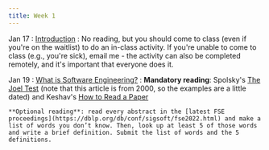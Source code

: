 ```yaml
---
title: Week 1
---
```


Jan 17
: [Introduction](#)
  : No reading, but you should come to class (even if you're on the waitlist) to do an in-class activity. If you're unable to come to class (e.g., you're sick), email me - the activity can also be completed remotely, and it's important that everyone does it.

Jan 19
: [What is Software Engineering?](#)
  : **Mandatory reading**: Spolsky's [The Joel Test](https://www.joelonsoftware.com/2000/08/09/the-joel-test-12-steps-to-better-code/) (note that this article is from 2000, so the examples are a little dated) and Keshav's [How to Read a Paper](http://ccr.sigcomm.org/online/files/p83-keshavA.pdf)
  
    **Optional reading**: read every abstract in the [latest FSE proceedings](https://dblp.org/db/conf/sigsoft/fse2022.html) and make a list of words you don’t know. Then, look up at least 5 of those words and write a brief definition. Submit the list of words and the 5 definitions.

